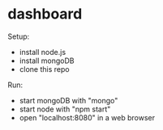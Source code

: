 # dashboard
Setup:
- install node.js
- install mongoDB
- clone this repo

Run:
- start mongoDB with "mongo"
- start node with "npm start"
- open "localhost:8080" in a web browser
